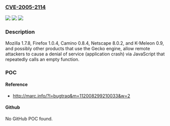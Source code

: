 ### [CVE-2005-2114](https://cve.mitre.org/cgi-bin/cvename.cgi?name=CVE-2005-2114)
![](https://img.shields.io/static/v1?label=Product&message=n%2Fa&color=blue)
![](https://img.shields.io/static/v1?label=Version&message=n%2Fa&color=blue)
![](https://img.shields.io/static/v1?label=Vulnerability&message=n%2Fa&color=brighgreen)

### Description

Mozilla 1.7.8, Firefox 1.0.4, Camino 0.8.4, Netscape 8.0.2, and K-Meleon 0.9, and possibly other products that use the Gecko engine, allow remote attackers to cause a denial of service (application crash) via JavaScript that repeatedly calls an empty function.

### POC

#### Reference
- http://marc.info/?l=bugtraq&m=112008299210033&w=2

#### Github
No GitHub POC found.

